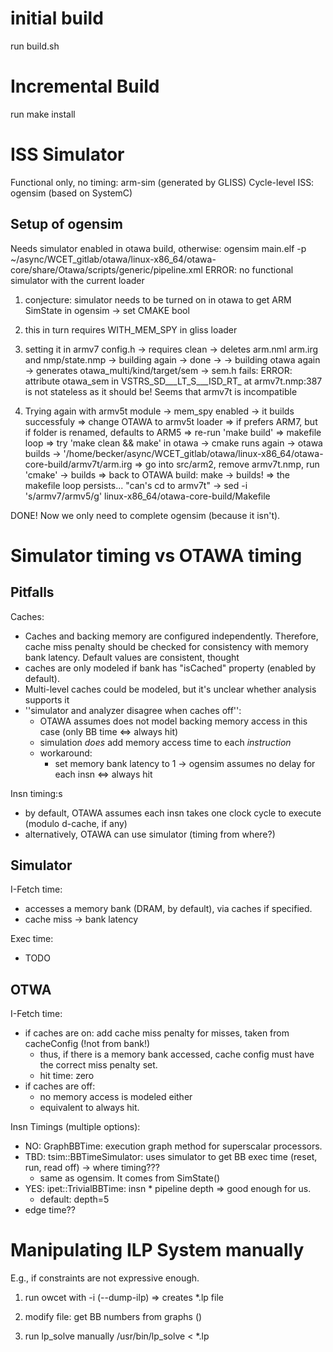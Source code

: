# initial build
run build.sh

# Incremental Build
run make install

# ISS Simulator
Functional only, no timing: arm-sim (generated by GLISS)
Cycle-level ISS: ogensim (based on SystemC)

## Setup of ogensim
Needs simulator enabled in otawa build, otherwise:
  ogensim main.elf -p ~/async/WCET_gitlab/otawa/linux-x86_64/otawa-core/share/Otawa/scripts/generic/pipeline.xml
  ERROR: no functional simulator with the current loader

 1. conjecture: simulator needs to be turned on in otawa to get ARM SimState in ogensim -> set CMAKE bool
 2. this in turn requires WITH_MEM_SPY in gliss loader
 3. setting it in armv7 config.h
 -> requires clean -> deletes arm.nml arm.irg and nmp/state.nmp
 -> building again -> done
 ->
 -> building otawa again
 -> generates otawa_multi/kind/target/sem
 -> sem.h fails:
ERROR: attribute otawa_sem in VSTRS_SD___LT_S___ISD_RT_ at armv7t.nmp:387 is not stateless as it should be!
Seems that armv7t is incompatible

 3. Trying again with armv5t module
 -> mem_spy enabled
 -> it builds successfuly
 => change OTAWA to armv5t loader => if prefers ARM7, but if folder is renamed, defaults to ARM5 => re-run 'make build' => makefile loop
 => try 'make  clean && make' in otawa -> cmake runs again -> otawa builds -> '/home/becker/async/WCET_gitlab/otawa/linux-x86_64/otawa-core-build/armv7t/arm.irg
 => go into src/arm2, remove armv7t.nmp, run 'cmake' -> builds
 => back to OTAWA build: make -> builds!
 => the makefile loop persists... "can's cd to armv7t" -> sed -i 's/armv7/armv5/g' linux-x86_64/otawa-core-build/Makefile

DONE! Now we only need to complete ogensim (because it isn't).

# Simulator timing vs OTAWA timing
## Pitfalls
Caches:
 * Caches and backing memory are configured independently. Therefore, cache miss penalty should
be checked for consistency with memory bank latency. Default values are consistent, thought
 * caches are only modeled if bank has "isCached" property (enabled by default).
 * Multi-level caches could be modeled, but it's unclear whether analysis supports it
 * ''simulator and analyzer disagree when caches off'':
   * OTAWA assumes does not model backing memory access in this case (only BB time <=> always hit)
   * simulation *does* add memory access time to each *instruction*
   * workaround:
     * set memory bank latency to 1 -> ogensim assumes no delay for each insn <=> always hit

Insn timing:s
 * by default, OTAWA assumes each insn takes one clock cycle to execute (modulo d-cache, if any)
 * alternatively, OTAWA can use simulator (timing from where?)

## Simulator
I-Fetch time:
 * accesses a memory bank (DRAM, by default), via caches if specified.
 * cache miss -> bank latency

Exec time:
 * TODO

## OTWA
I-Fetch time:
 * if caches are on: add cache miss penalty for misses, taken from cacheConfig (!not from bank!)
   * thus, if there is a memory bank accessed, cache config must have the correct miss penalty set.
   * hit time: zero
 * if caches are off:
   * no memory access is modeled either
   * equivalent to always hit.

Insn Timings (multiple options):
 * NO: GraphBBTime: execution graph method for superscalar processors.
 * TBD: tsim::BBTimeSimulator: uses simulator to get BB exec time (reset, run, read off) -> where timing???
   * same as ogensim. It comes from SimState()
 * YES: ipet::TrivialBBTime: insn * pipeline depth => good enough for us.
   * default: depth=5
 * edge time??

# Manipulating ILP System manually
E.g., if constraints are not expressive enough.

1. run owcet with -i (--dump-ilp)
 => creates *.lp file

2. modify file:
  get BB numbers from graphs (<step processor="otawa::display::CFGOutput"/>)

3. run lp_solve manually
/usr/bin/lp_solve < *.lp


